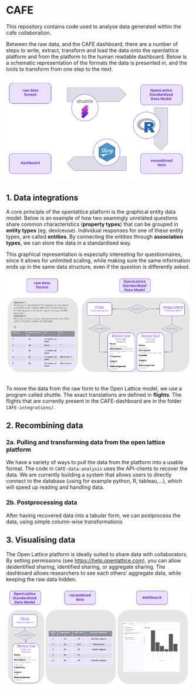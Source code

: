 # CAFE

This repository contains code used to analyse data generated within the cafe collaboration. 

Between the raw data, and the CAFE dashboard, there are a number of steps to write, extract, transform and load the data onto the openlattice platform and from the platform to the human readable dashboard.  Below is a schematic representation of the formats the data is presented in, and the tools to transform from one step to the next.

![alt text](media/CAFE-flow-3.png)

## 1. Data integrations

A core principle of the openlattice platform is the graphical entity data model.  Below is an example of how two seamingly unrelated questions share common characteristics (**property types**) that can be grouped in **entity types** (eg. deviceuse).  Individual responses for one of these entity types, are called **entities**.  By connecting the entities through **association types**, we can store the data in a standardised way.

This graphical representation is especially interesting for questionnaires, since it allows for unlimited scaling, while making sure the same information ends up in the same data structure, even if the question is differently asked.

![alt text](media/CAFE-flow-1.png)

To move the data from the raw form to the Open Lattice model, we use a program called shuttle.  The exact translations are defined in **flights**.  The flights that are currently present in the CAFE-dashboard are in the folder `CAFE-integrations/`.

## 2. Recombining data

### 2a. Pulling and transforming data from the open lattice platform

We have a variety of ways to pull the data from the platform into a usable format.  The code in `CAFE-data-analysis` uses the API-clients to recover the data.  We are currently building a system that allows users to directly connect to the database (using for example python, R, tableau,...), which will speed up reading and handling data.

### 2b. Postprocessing data

After having recovered data into a tabular form, we can postprocess the data, using simple column-wise transformations

## 3. Visualising data

The Open Lattice platform is ideally suited to share data with collaborators.  By setting permissions (see https://help.openlattice.com), you can allow deidentified sharing, identified sharing, or aggregate sharing.  The dashboard allows researchers to see each others' aggregate data, while keeping the raw data hidden.

![alt text](media/CAFE-flow-2.png)
